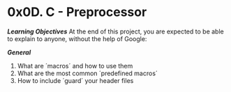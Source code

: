 # 0x0D. C - Preprocessor
***Learning Objectives***
At the end of this project, you are expected to be able to explain to anyone, without the help of Google:

***General***
1. What are ´macros´ and how to use them
2. What are the most common ´predefined macros´
3. How to include ´guard´ your header files

